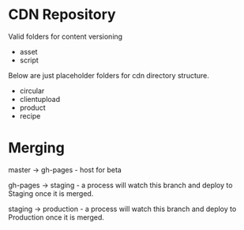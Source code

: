 CDN Repository
===============

Valid folders for content versioning
- asset
- script

Below are just placeholder folders for cdn directory structure.
- circular
- clientupload
- product
- recipe

Merging
=======
master -> gh-pages - host for beta

gh-pages -> staging - a process will watch this branch and deploy to Staging once it is merged.

staging -> production - a process will watch this branch and deploy to Production once it is merged.


